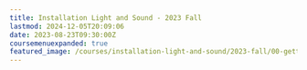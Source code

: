 ```yaml
---
title: Installation Light and Sound - 2023 Fall
lastmod: 2024-12-05T20:09:06
date: 2023-08-23T09:30:00Z
coursemenuexpanded: true
featured_image: /courses/installation-light-and-sound/2023-fall/00-getting-started/2023-installation-light-and-sound-course-image.jpg
---
```

